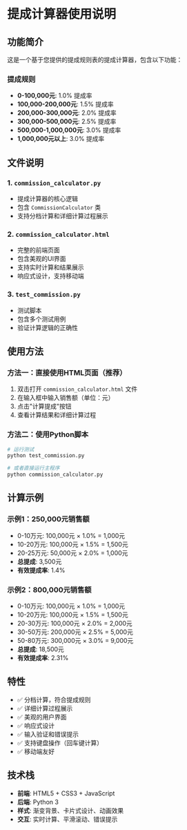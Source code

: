 # 提成计算器使用说明

## 功能简介

这是一个基于您提供的提成规则表的提成计算器，包含以下功能：

### 提成规则
- **0-100,000元**: 1.0% 提成率
- **100,000-200,000元**: 1.5% 提成率  
- **200,000-300,000元**: 2.0% 提成率
- **300,000-500,000元**: 2.5% 提成率
- **500,000-1,000,000元**: 3.0% 提成率
- **1,000,000元以上**: 3.0% 提成率

## 文件说明

### 1. `commission_calculator.py`
- 提成计算器的核心逻辑
- 包含 `CommissionCalculator` 类
- 支持分档计算和详细计算过程展示

### 2. `commission_calculator.html`
- 完整的前端页面
- 包含美观的UI界面
- 支持实时计算和结果展示
- 响应式设计，支持移动端

### 3. `test_commission.py`
- 测试脚本
- 包含多个测试用例
- 验证计算逻辑的正确性

## 使用方法

### 方法一：直接使用HTML页面（推荐）
1. 双击打开 `commission_calculator.html` 文件
2. 在输入框中输入销售额（单位：元）
3. 点击"计算提成"按钮
4. 查看计算结果和详细计算过程

### 方法二：使用Python脚本
```bash
# 运行测试
python test_commission.py

# 或者直接运行主程序
python commission_calculator.py
```

## 计算示例

### 示例1：250,000元销售额
- 0-10万元: 100,000元 × 1.0% = 1,000元
- 10-20万元: 100,000元 × 1.5% = 1,500元  
- 20-25万元: 50,000元 × 2.0% = 1,000元
- **总提成**: 3,500元
- **有效提成率**: 1.4%

### 示例2：800,000元销售额
- 0-10万元: 100,000元 × 1.0% = 1,000元
- 10-20万元: 100,000元 × 1.5% = 1,500元
- 20-30万元: 100,000元 × 2.0% = 2,000元
- 30-50万元: 200,000元 × 2.5% = 5,000元
- 50-80万元: 300,000元 × 3.0% = 9,000元
- **总提成**: 18,500元
- **有效提成率**: 2.31%

## 特性

- ✅ 分档计算，符合提成规则
- ✅ 详细计算过程展示
- ✅ 美观的用户界面
- ✅ 响应式设计
- ✅ 输入验证和错误提示
- ✅ 支持键盘操作（回车键计算）
- ✅ 移动端友好

## 技术栈

- **前端**: HTML5 + CSS3 + JavaScript
- **后端**: Python 3
- **样式**: 渐变背景、卡片式设计、动画效果
- **交互**: 实时计算、平滑滚动、错误提示
